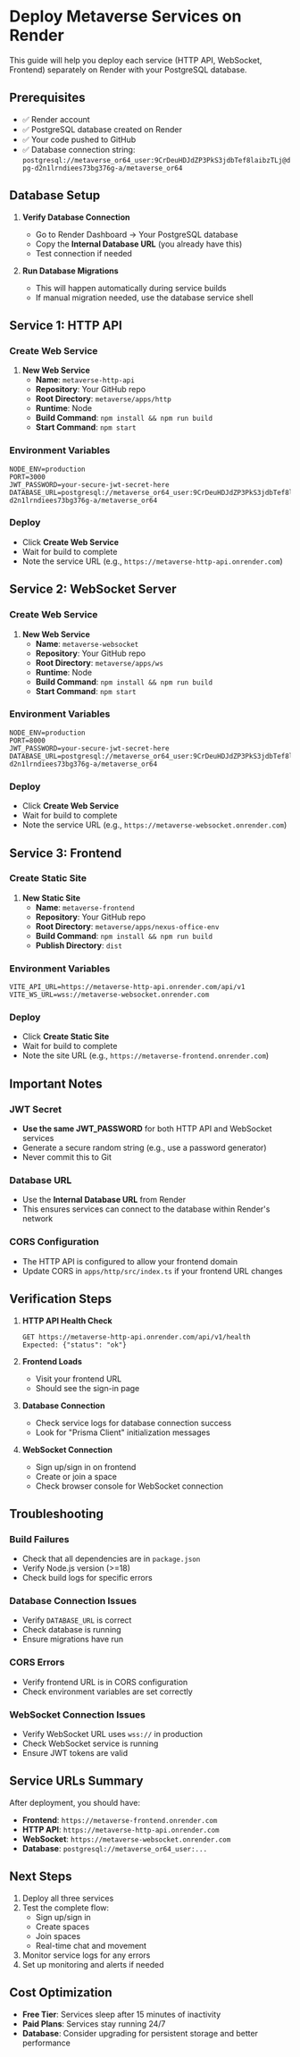 # Deploy Metaverse Services on Render

This guide will help you deploy each service (HTTP API, WebSocket, Frontend) separately on Render with your PostgreSQL database.

## Prerequisites

- ✅ Render account
- ✅ PostgreSQL database created on Render
- ✅ Your code pushed to GitHub
- ✅ Database connection string: `postgresql://metaverse_or64_user:9CrDeuHDJdZP3PkS3jdbTef8laibzTLj@dpg-d2n1lrndiees73bg376g-a/metaverse_or64`

## Database Setup

1. **Verify Database Connection**
   - Go to Render Dashboard → Your PostgreSQL database
   - Copy the **Internal Database URL** (you already have this)
   - Test connection if needed

2. **Run Database Migrations**
   - This will happen automatically during service builds
   - If manual migration needed, use the database service shell

## Service 1: HTTP API

### Create Web Service
1. **New Web Service**
   - **Name**: `metaverse-http-api`
   - **Repository**: Your GitHub repo
   - **Root Directory**: `metaverse/apps/http`
   - **Runtime**: Node
   - **Build Command**: `npm install && npm run build`
   - **Start Command**: `npm start`

### Environment Variables
```
NODE_ENV=production
PORT=3000
JWT_PASSWORD=your-secure-jwt-secret-here
DATABASE_URL=postgresql://metaverse_or64_user:9CrDeuHDJdZP3PkS3jdbTef8laibzTLj@dpg-d2n1lrndiees73bg376g-a/metaverse_or64
```

### Deploy
- Click **Create Web Service**
- Wait for build to complete
- Note the service URL (e.g., `https://metaverse-http-api.onrender.com`)

## Service 2: WebSocket Server

### Create Web Service
1. **New Web Service**
   - **Name**: `metaverse-websocket`
   - **Repository**: Your GitHub repo
   - **Root Directory**: `metaverse/apps/ws`
   - **Runtime**: Node
   - **Build Command**: `npm install && npm run build`
   - **Start Command**: `npm start`

### Environment Variables
```
NODE_ENV=production
PORT=8000
JWT_PASSWORD=your-secure-jwt-secret-here
DATABASE_URL=postgresql://metaverse_or64_user:9CrDeuHDJdZP3PkS3jdbTef8laibzTLj@dpg-d2n1lrndiees73bg376g-a/metaverse_or64
```

### Deploy
- Click **Create Web Service**
- Wait for build to complete
- Note the service URL (e.g., `https://metaverse-websocket.onrender.com`)

## Service 3: Frontend

### Create Static Site
1. **New Static Site**
   - **Name**: `metaverse-frontend`
   - **Repository**: Your GitHub repo
   - **Root Directory**: `metaverse/apps/nexus-office-env`
   - **Build Command**: `npm install && npm run build`
   - **Publish Directory**: `dist`

### Environment Variables
```
VITE_API_URL=https://metaverse-http-api.onrender.com/api/v1
VITE_WS_URL=wss://metaverse-websocket.onrender.com
```

### Deploy
- Click **Create Static Site**
- Wait for build to complete
- Note the site URL (e.g., `https://metaverse-frontend.onrender.com`)

## Important Notes

### JWT Secret
- **Use the same JWT_PASSWORD** for both HTTP API and WebSocket services
- Generate a secure random string (e.g., use a password generator)
- Never commit this to Git

### Database URL
- Use the **Internal Database URL** from Render
- This ensures services can connect to the database within Render's network

### CORS Configuration
- The HTTP API is configured to allow your frontend domain
- Update CORS in `apps/http/src/index.ts` if your frontend URL changes

## Verification Steps

1. **HTTP API Health Check**
   ```
   GET https://metaverse-http-api.onrender.com/api/v1/health
   Expected: {"status": "ok"}
   ```

2. **Frontend Loads**
   - Visit your frontend URL
   - Should see the sign-in page

3. **Database Connection**
   - Check service logs for database connection success
   - Look for "Prisma Client" initialization messages

4. **WebSocket Connection**
   - Sign up/sign in on frontend
   - Create or join a space
   - Check browser console for WebSocket connection

## Troubleshooting

### Build Failures
- Check that all dependencies are in `package.json`
- Verify Node.js version (>=18)
- Check build logs for specific errors

### Database Connection Issues
- Verify `DATABASE_URL` is correct
- Check database is running
- Ensure migrations have run

### CORS Errors
- Verify frontend URL is in CORS configuration
- Check environment variables are set correctly

### WebSocket Connection Issues
- Verify WebSocket URL uses `wss://` in production
- Check WebSocket service is running
- Ensure JWT tokens are valid

## Service URLs Summary

After deployment, you should have:

- **Frontend**: `https://metaverse-frontend.onrender.com`
- **HTTP API**: `https://metaverse-http-api.onrender.com`
- **WebSocket**: `https://metaverse-websocket.onrender.com`
- **Database**: `postgresql://metaverse_or64_user:...`

## Next Steps

1. Deploy all three services
2. Test the complete flow:
   - Sign up/sign in
   - Create spaces
   - Join spaces
   - Real-time chat and movement
3. Monitor service logs for any errors
4. Set up monitoring and alerts if needed

## Cost Optimization

- **Free Tier**: Services sleep after 15 minutes of inactivity
- **Paid Plans**: Services stay running 24/7
- **Database**: Consider upgrading for persistent storage and better performance
